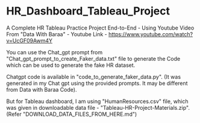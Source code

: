 # HR_Dashboard_Tableau_Project
 A Complete HR Tableau Practice Project End-to-End - Using Youtube Video From "Data With Baraa" - Youtube Link - https://www.youtube.com/watch?v=UcGF09Awm4Y

 You can use the Chat_gpt prompt from "Chat_gpt_prompt_to_create_Faker_data.txt" file to generate the Code which can be used to generate the fake HR dataset.

 Chatgpt code is available in "code_to_generate_faker_data.py". (It was generated in my Chat gpt using the provided prompts. It may be different from Data with Baraa Code).

 But for Tableau dashboard, I am using "HumanResources.csv" file, which was given in downloadable data file -  "Tableau-HR-Project-Materials.zip". (Refer "DOWNLOAD_DATA_FILES_FROM_HERE.md")